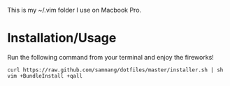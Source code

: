 This is my ~/.vim folder I use on Macbook Pro.

Installation/Usage
==================

Run the following command from your terminal and enjoy the fireworks!

    curl https://raw.github.com/samnang/dotfiles/master/installer.sh | sh
    vim +BundleInstall +qall
